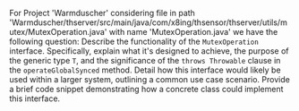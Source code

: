 For Project 'Warmduscher' considering file in path 'Warmduscher/thserver/src/main/java/com/x8ing/thsensor/thserver/utils/mutex/MutexOperation.java' with name 'MutexOperation.java' we have the following question: 
Describe the functionality of the `MutexOperation` interface. Specifically, explain what it's designed to achieve, the purpose of the generic type `T`, and the significance of the `throws Throwable` clause in the `operateGlobalSynced` method. Detail how this interface would likely be used within a larger system, outlining a common use case scenario. Provide a brief code snippet demonstrating how a concrete class could implement this interface.